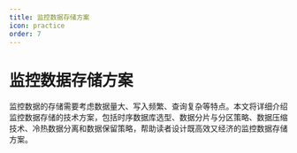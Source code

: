 ```yaml
---
title: 监控数据存储方案
icon: practice
order: 7
---
```


# 监控数据存储方案

监控数据的存储需要考虑数据量大、写入频繁、查询复杂等特点。本文将详细介绍监控数据存储的技术方案，包括时序数据库选型、数据分片与分区策略、数据压缩技术、冷热数据分离和数据保留策略，帮助读者设计既高效又经济的监控数据存储方案。

